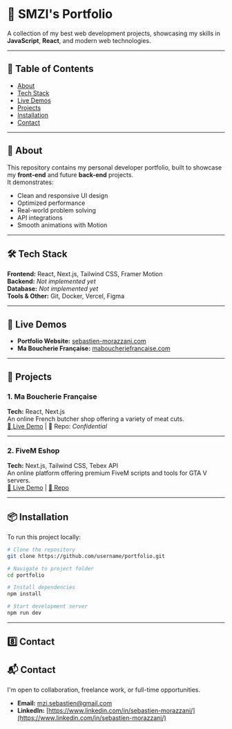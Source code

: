 # 🌟 SMZI's Portfolio

A collection of my best web development projects, showcasing my skills in **JavaScript**, **React**, and modern web technologies.

---

## 📑 Table of Contents
- [About](#📖-about)
- [Tech Stack](#🛠-tech-stack)
- [Live Demos](#🚀-live-demos)
- [Projects](#💼-projects)
- [Installation](#📦-installation)
- [Contact](#8️⃣-contact)

---

## 📖 About
This repository contains my personal developer portfolio, built to showcase my **front-end** and future **back-end** projects.  
It demonstrates:
- Clean and responsive UI design
- Optimized performance
- Real-world problem solving
- API integrations
- Smooth animations with Motion

---

## 🛠 Tech Stack
**Frontend:** React, Next.js, Tailwind CSS, Framer Motion  
**Backend:** _Not implemented yet_  
**Database:** _Not implemented yet_  
**Tools & Other:** Git, Docker, Vercel, Figma

---

## 🚀 Live Demos
- **Portfolio Website:** [sebastien-morazzani.com](https://sebastien-morazzani.com)
- **Ma Boucherie Française:** [maboucheriefrancaise.com](https://maboucheriefrancaise.com)

---

## 💼 Projects

### 1. Ma Boucherie Française
**Tech:** React, Next.js  
An online French butcher shop offering a variety of meat cuts.  
[🔗 Live Demo](https://maboucheriefrancaise.com) | 📂 Repo: _Confidential_

---

### 2. FiveM Eshop
**Tech:** Next.js, Tailwind CSS, Tebex API  
An online platform offering premium FiveM scripts and tools for GTA V servers.  
[🔗 Live Demo](https://www.anrazzi.fr/) | [📂 Repo](https://github.com/SebMZI/anrazzi-tebex)

---

## 📦 Installation
To run this project locally:

```bash
# Clone the repository
git clone https://github.com/username/portfolio.git

# Navigate to project folder
cd portfolio

# Install dependencies
npm install

# Start development server
npm run dev
```

---

## 8️⃣ **Contact**
## 📬 Contact
I'm open to collaboration, freelance work, or full-time opportunities.

- **Email:** [mzi.sebastien@gmail.com](mailto:mzi.sebastien@gmail.com)
- **LinkedIn:** [https://www.linkedin.com/in/sebastien-morazzani/](https://www.linkedin.com/in/sebastien-morazzani/)
